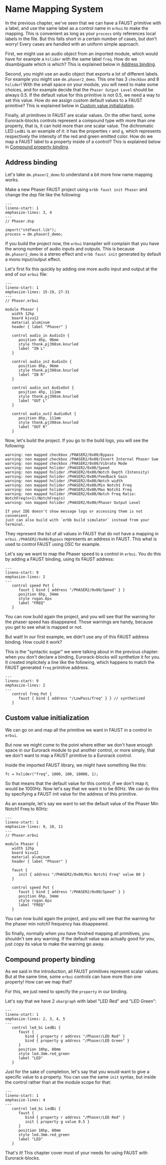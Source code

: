 # Name Mapping System

In the previous chapter, we've seen that we can have a FAUST primitive with a label, and use
the same label as a control name in `erbui` to make the mapping.
This is convenient as long as your `process` only references local labels in the file.
But this falls short in a certain number of cases, but don't worry! Every cases are handled
with an uniform simple approach.

First, we might use an audio object from an imported module, which would have for
example a `hslider` with the same label `freq`. How do we disambiguate which is which?
This is explained below in [Address binding](#address-binding).

Second, you might use an audio object that exports a lot of different labels. For example
you might use `dm.phaser2_demo`. This one has 3 `checkbox` and 8 `hslider`!
With the small space on your module, you will need to make some choices, and for
example decide that the `Phaser Output Level` should be always 0.5.
If the default value for this primitive is not 0.5, we need a way to set this value.
How do we assign custom default values to a FAUST primitive?
This is explained below in [Custom value initialization](#custom-value-initialization).

Finally, all primitives in FAUST are scalar values. On the other hand, some Eurorack-blocks
controls represent a compound type with more than one property, that is, it can hold more than
one scalar value. The dichromatic LED `LedBi` is an example of it: it has the properties `r` and
`g`, which represents respectively the intensity of the red and green emitted color.
How do we map a FAUST label to a property inside of a control?
This is explained below in [Compound property binding](#compound-property-binding).


## Address binding

Let's take `dm.phaser2_demo` to understand a bit more how name mapping works.

Make a new Phaser FAUST project using `erbb faust init Phaser`
and change the dsp file like the following:

```{code-block} faust
---
lineno-start: 1
emphasize-lines: 3, 4
---
// Phaser.dsp

import("stdfaust.lib");
process = dm.phaser2_demo;
```

If you build the project now, the `erbui` transpiler will complain that you have the wrong
number of audio inputs and outputs.
This is because `dm.phaser2_demo` is a stereo effect and `erbb faust init` generated
by default a mono input/output effect.

Let's first fix this quickly by adding one more audio input and output  at the end of our `erbui` file:

```{code-block} erbui
---
lineno-start: 1
emphasize-lines: 15-19, 27-31
---
// Phaser.erbui

module Phaser {
   width 12hp
   board kivu12
   material aluminum
   header { label "Phaser" }
   
   control audio_in AudioIn {
      position 4hp, 96mm
      style thonk.pj398sm.knurled
      label "IN L"
   }

   control audio_in2 AudioIn {
      position 8hp, 96mm
      style thonk.pj398sm.knurled
      label "IN R"
   }

   control audio_out AudioOut {
      position 4hp, 111mm
      style thonk.pj398sm.knurled
      label "OUT L"
   }

   control audio_out2 AudioOut {
      position 8hp, 111mm
      style thonk.pj398sm.knurled
      label "OUT R"
   }
```

Now, let's build the project. If you go to the build logs, you will see the following:

```
warning: non mapped checkbox /PHASER2/0x00/Bypass
warning: non mapped checkbox /PHASER2/0x00/Invert Internal Phaser Sum
warning: non mapped checkbox /PHASER2/0x00/Vibrato Mode
warning: non mapped hslider /PHASER2/0x00/Speed
warning: non mapped hslider /PHASER2/0x00/Notch Depth (Intensity)
warning: non mapped hslider /PHASER2/0x00/Feedback Gain
warning: non mapped hslider /PHASER2/0x00/Notch width
warning: non mapped hslider /PHASER2/0x00/Min Notch1 Freq
warning: non mapped hslider /PHASER2/0x00/Max Notch1 Freq
warning: non mapped hslider /PHASER2/0x00/Notch Freq Ratio: NotchFreq(n+1)/NotchFreq(n)
warning: non mapped hslider /PHASER2/0x00/Phaser Output Level
```

```{note}
If your IDE doesn't show message logs or accessing them is not convenient,
just can also build with `erbb build simulator` instead from your terminal.
```

They represent the list of all values in FAUST that do not have a mapping in `erbui`.
`/PHASER2/0x00/Bypass` represents an address in FAUST.
This what is used to control FAUST using OSC for example. 

Let's say we want to map the Phaser speed to a control in `erbui`.
You do this by adding a FAUST binding, using its FAUST address:

```{code-block} erbui
---
lineno-start: 9
emphasize-lines: 2
---
   control speed Pot {
      faust { bind { address "/PHASER2/0x00/Speed" } }
      position 6hp, 34mm
      style rogan.6ps
      label "FREQ"
   }
```

You can now build again the project, and you will see that the warning for the phaser
speed has disappeared. Those warnings are handy, because you get to see what is mapped or not.

But wait! In our first example, we didn't use any of this FAUST address binding.
How could it work?

This is the "syntactic sugar" we were talking about in the previous chapter:
when you don't declare a binding, Eurorack-blocks will synthetize it for you.
It created implicitely a line like the following, which happens to match the
FAUST generated `freq` primitive address.

```{code-block} erbui
---
lineno-start: 9
emphasize-lines: 2
---
   control freq Pot {
      faust { bind { address "/LowPass/freq" } } // synthetized
   }
```


## Custom value initialization

We can go on and map all the primitive we want in FAUST in a control in `erbui`.

But now we might come to the point where either we don't have enough space in our
Eurorack module to put another control, or more simply, that we don't want to map
a FAUST primitive to a Eurorack control.

Inside the imported FAUST library, we might have something like this:

```{code-block} faust
fc = hslider("freq", 1000, 100, 10000, 1);
```

So that means that the default value for this control, if we don't map it, would be 1000Hz.
Now let's say that we want it to be 80Hz.
We can do this by specifying a FAUST init value for the address of this primitive.

As an example, let's say we want to set the default value of the Phaser Min Notch1 Freq
to 80Hz:

```{code-block} erbui
---
lineno-start: 1
emphasize-lines: 9, 10, 11
---
// Phaser.erbui

module Phaser {
   width 12hp
   board kivu12
   material aluminum
   header { label "Phaser" }
   
   faust {
      init { address "/PHASER2/0x00/Min Notch1 Freq" value 80 }
   }

   control speed Pot {
      faust { bind { address "/PHASER2/0x00/Speed" } }
      position 6hp, 34mm
      style rogan.6ps
      label "FREQ"
   }
```

You can now build again the project, and you will see that the warning for the phaser
min notch1 frequency has disappeared.

So finally, normally when you have finished mapping all primitives, you shouldn't see
any warning. If the default value was actually good for you, just copy its value to make
the warning go away.


## Compound property binding

As we said in the introduction, all FAUST primitives represent scalar values.
But at the same time, some `erbui` controls can have more than one property!
How can we map that?

For this, we just need to specify the `property` in our binding.

Let's say that we have 2 `vbargraph` with label "LED Red" and "LED Green":

```{code-block} erbui
---
lineno-start: 1
emphasize-lines: 2, 3, 4, 5
---
   control led_bi LedBi {
      faust {
         bind { property r address "/Phaser/LED Red" }
         bind { property g address "/Phaser/LED Green" }
      }
      position 10hp, 80mm
      style led.3mm.red_green
      label "LED"
   }
```

Just for the sake of completion, let's say that you would want to give a specific value
to a property. You can use the same `init` syntax, but inside the control rather than
at the module scope for that:

```{code-block} erbui
---
lineno-start: 1
emphasize-lines: 4
---
   control led_bi LedBi {
      faust {
         bind { property r address "/Phaser/LED Red" }
         init { property g value 0.5 }
      }
      position 10hp, 80mm
      style led.3mm.red_green
      label "LED"
   }
```

That's it! This chapter cover most of your needs for using FAUST with Eurorack-blocks.
